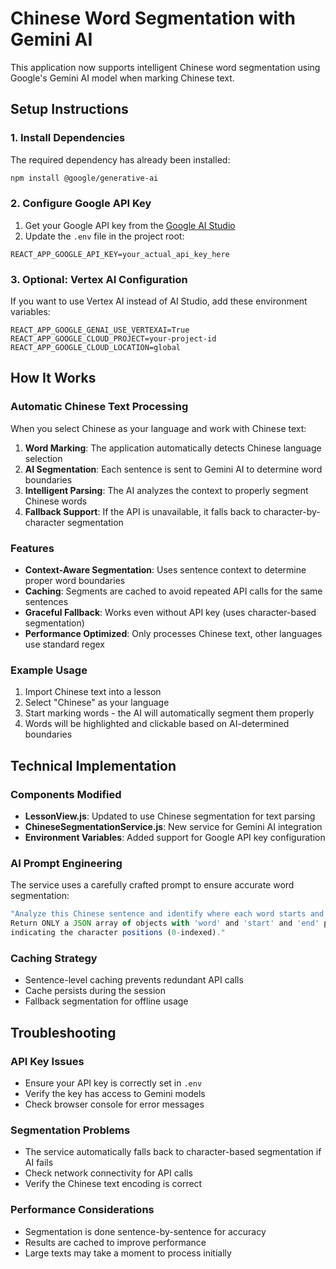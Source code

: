 # Chinese Word Segmentation with Gemini AI

This application now supports intelligent Chinese word segmentation using Google's Gemini AI model when marking Chinese text.

## Setup Instructions

### 1. Install Dependencies

The required dependency has already been installed:

```bash
npm install @google/generative-ai
```

### 2. Configure Google API Key

1. Get your Google API key from the [Google AI Studio](https://makersuite.google.com/app/apikey)
2. Update the `.env` file in the project root:

```env
REACT_APP_GOOGLE_API_KEY=your_actual_api_key_here
```

### 3. Optional: Vertex AI Configuration

If you want to use Vertex AI instead of AI Studio, add these environment variables:

```env
REACT_APP_GOOGLE_GENAI_USE_VERTEXAI=True
REACT_APP_GOOGLE_CLOUD_PROJECT=your-project-id
REACT_APP_GOOGLE_CLOUD_LOCATION=global
```

## How It Works

### Automatic Chinese Text Processing

When you select Chinese as your language and work with Chinese text:

1. **Word Marking**: The application automatically detects Chinese language selection
2. **AI Segmentation**: Each sentence is sent to Gemini AI to determine word boundaries
3. **Intelligent Parsing**: The AI analyzes the context to properly segment Chinese words
4. **Fallback Support**: If the API is unavailable, it falls back to character-by-character segmentation

### Features

- **Context-Aware Segmentation**: Uses sentence context to determine proper word boundaries
- **Caching**: Segments are cached to avoid repeated API calls for the same sentences
- **Graceful Fallback**: Works even without API key (uses character-based segmentation)
- **Performance Optimized**: Only processes Chinese text, other languages use standard regex

### Example Usage

1. Import Chinese text into a lesson
2. Select "Chinese" as your language
3. Start marking words - the AI will automatically segment them properly
4. Words will be highlighted and clickable based on AI-determined boundaries

## Technical Implementation

### Components Modified

- **LessonView.js**: Updated to use Chinese segmentation for text parsing
- **ChineseSegmentationService.js**: New service for Gemini AI integration
- **Environment Variables**: Added support for Google API key configuration

### AI Prompt Engineering

The service uses a carefully crafted prompt to ensure accurate word segmentation:

```javascript
"Analyze this Chinese sentence and identify where each word starts and ends.
Return ONLY a JSON array of objects with 'word' and 'start' and 'end' properties
indicating the character positions (0-indexed)."
```

### Caching Strategy

- Sentence-level caching prevents redundant API calls
- Cache persists during the session
- Fallback segmentation for offline usage

## Troubleshooting

### API Key Issues

- Ensure your API key is correctly set in `.env`
- Verify the key has access to Gemini models
- Check browser console for error messages

### Segmentation Problems

- The service automatically falls back to character-based segmentation if AI fails
- Check network connectivity for API calls
- Verify the Chinese text encoding is correct

### Performance Considerations

- Segmentation is done sentence-by-sentence for accuracy
- Results are cached to improve performance
- Large texts may take a moment to process initially
